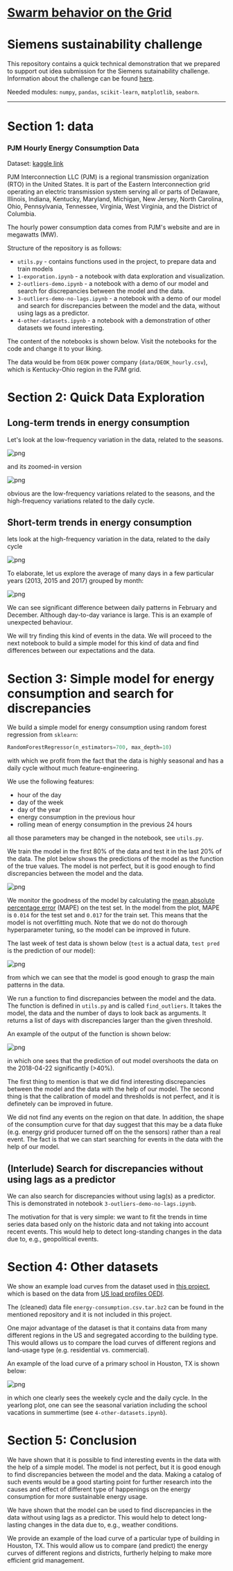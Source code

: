 # [Swarm behavior on the Grid](https://ecosystem.siemens.com/techforsustainability/swarm-behaviour-on-the-grid/overview)

# Siemens sustainability challenge

This repository contains a quick technical demonstration that we prepared to support out idea submission for the Siemens sutainability challenge. Information about the challenge can be found [here](https://ecosystem.siemens.com/techforsustainability/swarm-behaviour-on-the-grid/overview).

Needed modules: `numpy`, `pandas`, `scikit-learn`,  `matplotlib`, `seaborn`.

----
# Section 1: data  

### **PJM Hourly Energy Consumption Data**
Dataset: [kaggle link](https://www.kaggle.com/datasets/robikscube/hourly-energy-consumption)

PJM Interconnection LLC (PJM) is a regional transmission organization (RTO) in the United States. It is part of the Eastern Interconnection grid operating an electric transmission system serving all or parts of Delaware, Illinois, Indiana, Kentucky, Maryland, Michigan, New Jersey, North Carolina, Ohio, Pennsylvania, Tennessee, Virginia, West Virginia, and the District of Columbia.

The hourly power consumption data comes from PJM's website and are in megawatts (MW).



Structure of the repository is as follows:

* `utils.py` - contains functions used in the project, to prepare data and train models
* `1-exporation.ipynb` - a notebook with data exploration and visualization.
* `2-outliers-demo.ipynb` - a notebook with a demo of our model and search for discrepancies between the model and the data.
* `3-outliers-demo-no-lags.ipynb` - a notebook with a demo of our model and search for discrepancies between the model and the data, without using lags as a predictor.
* `4-other-datasets.ipynb` - a notebook with a demonstration of other datasets we found interesting.


The content of the notebooks is shown below. Visit the notebooks for the code and change it to your liking. 

The data would be from `DEOK` power company (`data/DEOK_hourly.csv`), which is Kentucky-Ohio region in the PJM grid.



# Section 2: Quick Data Exploration

## Long-term trends in energy consumption
Let's look at the low-frequency variation in the data, related to the seasons.

![png](plots/1-1.png)

and its zoomed-in version

![png](plots/1-2.png)

obvious are the low-frequency variations related to the seasons, and the high-frequency variations related to the daily cycle.

## Short-term trends in energy consumption

lets look at the high-frequency variation in the data, related to the daily cycle

![png](plots/1-3.png)


To elaborate, let us explore the average of many days in a few particular years (2013, 2015 and 2017) grouped by month:

![png](plots/1-4.png)

We can see significant difference between daily patterns in February and December. Although day-to-day variance is large. This is an example of unexpected behaviour.

We will try finding this kind of events in the data. We will proceed to the next notebook to build a simple model for this kind of data and find differences between our expectations and the data.


# Section 3: Simple model for energy consumption and search for discrepancies

We build a simple model for energy consumption using random forest regression from `sklearn`:

```python
RandomForestRegressor(n_estimators=700, max_depth=10)
```
with which we profit from the fact that the data is highly seasonal and has a daily cycle without much feature-engineering. 

We use the following features:
- hour of the day
- day of the week
- day of the year
- energy consumption in the previous hour
- rolling mean of energy consumption in the previous 24 hours

all those parameters may be changed in the notebook, see `utils.py`.

We train the model in the first 80% of the data and test it in the last 20% of the data.
The plot below shows the predictions of the model as the function of the true values. The model is not perfect, but it is good enough to find discrepancies between the model and the data.

![png](plots/2-1.png)


We monitor the goodness of the model by calculating the [mean absolute percentage error](https://en.wikipedia.org/wiki/Mean_absolute_percentage_error) (MAPE) on the test set. In the model from the plot, MAPE is `0.014` for the test set and `0.017` for the train set. This means that the model is not overfitting much. Note that we do not do thorough hyperparameter tuning, so the model can be improved in future.

The last week of test data is shown below (`test` is a actual data, `test pred` is the prediction of our model):

![png](plots/2-4.png)

from which we can see that the model is good enough to grasp the main patterns in the data.

We run a function to find discrepancies between the model and the data. The function is defined in `utils.py` and is called `find_outliers`. It takes the model, the data and the number of days to look back as arguments. It returns a list of days with discrepancies larger than the given threshold. 

An example of the output of the function is shown below:

![png](plots/2-5.png)

in which one sees that the prediction of out model overshoots the data on the 2018-04-22 significantly (>40%).

The first thing to mention is that we did find interesting discrepancies between the model and the data with the help of our model. 
The second thing is that the calibration of model and thresholds is not perfect, and it is definetely can be improved in future.

We did not find any events on the region on that date. In addition, the shape of the consumption curve for that day suggest that this may be a data fluke  (e.g. energy grid producer turned off on the the sensors) rather than a real event. The fact is that we can start searching for events in the data with the help of our model.

## (Interlude) Search for discrepancies without using lags as a predictor

We can also search for discrepancies without using lag(s) as a predictor. This is demonstrated in notebook `3-outliers-demo-no-lags.ipynb`. 

The motivation for that is very simple: we want to fit the trends in time series data based only on the historic data and not taking into account recent events. This would help to detect long-standing changes in the data due to, e.g., geopolitical events.

# Section 4: Other datasets

We show an example load curves from the dataset used in [this project](https://github.com/armineminasyan/energy-consumption-clustering), which is based on the data from [US load profiles OEDI](https://data.openei.org/submissions/153).  

The (cleaned) data file `energy-consumption.csv.tar.bz2` can be found in the mentioned repository and it is not included in this project.

One major advantage of the dataset is that it contains data from many different regions in the US and segregated according to the building type. This would allows us to compare the load curves of different regions and land-usage type (e.g. residential vs. commercial).

An example of the load curve of a primary school in Houston, TX is shown below:

![png](plots/3-1.png)

in which one clearly sees the weekely cycle and the daily cycle. In the yearlong plot, one can see the seasonal variation including the school vacations in summertime (see `4-other-datasets.ipynb`).

# Section 5: Conclusion

We have shown that it is possible to find interesting events in the data with the help of a simple model. The model is not perfect, but it is good enough to find discrepancies between the model and the data. Making a catalog of such events would be a good starting point for further research into the causes and effect of different type of happenings on the energy consumption for more sustainable energy usage.

We have shown that the model can be used to find discrepancies in the data without using lags as a predictor. This would help to detect long-lasting changes in the data due to, e.g., weather conditions.

We provide an example of the load curve of a particular type of building in Houston, TX. This would allow us to compare (and predict) the energy curves of different regions and districts, furtherly helping to make more efficient grid management.







